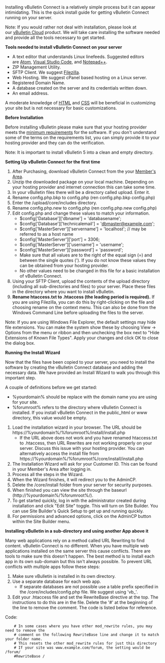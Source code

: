 Installing vBulletin Connect is a relatively simple process but it can appear intimidating. This is the quick install guide for getting vBulletin Connect running on your server.  
  

Note: If you would rather not deal with installation, please look at our [vBulletin Cloud](https://www.vbulletin.com/en/vbulletin-cloud/) product. We will take care installing the software needed and provide all the tools necessary to get started.

  
  
**Tools needed to install vBulletin Connect on your server**

- A text editor that understands Linux linefeeds. Suggested editors are [Atom](https://atom.io/), [Visual Studio Code](https://code.visualstudio.com/), and [Notepad++](https://notepad-plus-plus.org/).
- ZIP Management Utility.
- SFTP Client. We suggest [Filezilla](https://filezilla-project.org/).
- Web Hosting. We suggest cPanel based hosting on a Linux server.
- Registered Domain Name.
- A database created on the server and its credentials written down.
- An email address.

  
A moderate knowledge of [HTML](https://www.w3schools.com/html/default.asp) and [CSS](https://www.w3schools.com/css/default.asp) will be beneficial in customizing your site but is not necessary for basic customizations.  
  
**Before Installation**  
  
  
Before installing vBulletin please make sure that your hosting provider meets the [minimum requirements](https://forum.vbulletin.com/forum/vbulletin-sales-and-feedback/vbulletin-pre-sales-questions/4387853-vbulletin-system-requirements) for the software. If you don't understand some of the terms on the requirements list, you can simply provide it to your hosting provider and they can do the verification.  
  
Note: It is important to install vBulletin 5 into a clean and empty directory.  
  
  
**Setting Up vBulletin Connect for the first time**

1. After Purchasing, download vBulletin Connect from the your [Member's Area](https://members.vbulletin.com/).
2. Unzip the downloaded package on your local machine. Depending on your hosting provider and internet connection this can take some time.
3. In your vBulletin files there will be a directory called upload. Enter it.
4. Rename config.php.bkp to config.php (ren config.php.bkp config.php)
5. Enter the /upload/core/includes directory.
6. Rename config.php.new to config.php (ren config.php.new config.php)
7. Edit config.php and change these values to match your information.
    - $config['Database']['dbname'] = 'databasename';
    - $config['Database']['technicalemail'] = 'dbmaster@example.com';
    - $config['MasterServer']['servername'] = 'localhost'; // may be referred to as a host name
    - $config['MasterServer']['port'] = 3306;
    - $config['MasterServer']['username'] = 'username';
    - $config['MasterServer']['password'] = 'password';
    - Make sure that all values are to the right of the equal sign (=) and between the single quotes ('). If you do not know these values they can be obtained from your hosting provider.
    - No other values need to be changed in this file for a basic installation of vBulletin Connect.
8. Using your SFTP Client, upload the contents of the upload directory (including all sub-directories and files) to your server. Place these files in the directory where you want to install vBulletin.
9. **Rename htaccess.txt to .htaccess (the leading period is required).** If you are using Filezilla, you can do this by right-clicking on the file and choosing rename on the context menu. This can also be done from the Windows Command Line before uploading the files to the server.

  

Note: If you are using Windows File Explorer, the default settings may hide file extensions. You can make the system show these by choosing View -> Options from the menu or ribbon and then unchecking the box next to "Hide Extensions of Known File Types". Apply your changes and click OK to close the dialog box.

  
  
**Running the Install Wizard**  
  
  
Now that the files have been copied to your server, you need to install the software by creating the vBulletin Connect database and adding the necessary data. We have provided an Install Wizard to walk you through this important step.  
  
A couple of definitions before we get started:

- %yourdomain% should be replace with the domain name you are using for your site.
- %forumroot% refers to the directory where vBulletin Connect is installed. If you install vBulletin Connect in the public_html or www directory, this value would be empty.

1. Load the installation wizard in your browser. The URL should be https://%yourdomain%/%forumroot%/install/install.php
    - If the URL above does not work and you have renamed htaccess.txt to .htaccess, then URL Rewrites are not working properly on your server. Discuss this issue with your hosting provider. You can alternatively access the install file from https://%yourdomain%/%forumroot%/core/install/install.php
2. The Installation Wizard will ask for your Customer ID. This can be found in your Member's Area after logging in.
3. Process all the steps in the Wizard.
4. When the Wizard finishes, it will redirect you to the AdminCP.
5. Delete the /core/install folder from your server for security purposes.
6. When finished you can view the site through the baseurl (http://%yourdomain%/%forumroot%/).
7. To get started quickly, log in with the administrator created during installation and click "Edit Site" toggle. This will turn on Site Builder. You can use Site Builder's Quick Setup to get up and running quickly.
8. For permissions and advanced options, click on the AdminCP button within the Site Builder menu.

  
**Installing vBulletin in a sub-directory and using another App above it**  
  
  
Many web applications rely on a method called URL Rewriting to find content. vBulletin Connect is no different. When you have multiple web applications installed on the same server this cause conflicts. There are tools to make sure this doesn't happen. The best method is to install each app in its own sub-domain but this isn't always possible. To prevent URL conflicts with multiple apps follow these steps:

1. Make sure vBulletin is installed in its own directory.
2. Use a separate database for each web app.
    - If separate databases are not possible use a table prefix specified in the /core/includes/config.php file. We suggest using 'vb_'.
3. Edit your .htaccess file and set the RewriteBase directive at the top. The instructions to do this are in the file. Delete the '#' at the beginning of the line to remove the comment. The code is listed below for reference.

  

Code:
```htaccess
	# In some cases where you have other mod_rewrite rules, you may need to remove the
    # comment on the following RewriteBase line and change it to match your folder name.
    # This resets the other mod_rewrite rules for just this directory
    # If your site was www.example.com/forum, the setting would be /forum/
    #RewriteBase /
```